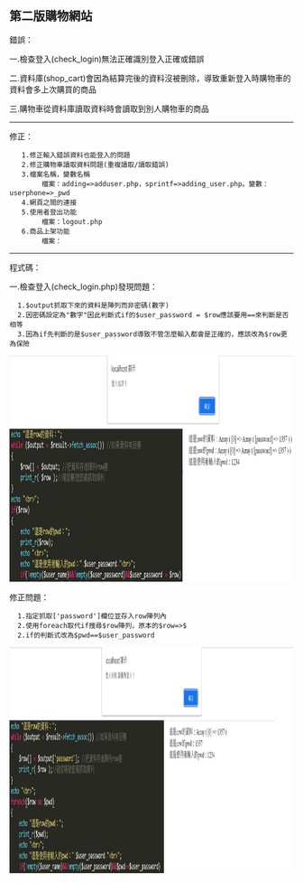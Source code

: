 第二版購物網站
-----------------------------------------------------------------------------------------------------
錯誤：

一.檢查登入(check_login)無法正確識別登入正確或錯誤

二.資料庫(shop_cart)會因為結算完後的資料沒被刪除，導致重新登入時購物車的資料會多上次購買的商品

三.購物車從資料庫讀取資料時會讀取到別人購物車的商品

-----------------------------------------------------------------------------------------------------
修正：      
        
       1.修正輸入錯誤資料也能登入的問題
       2.修正購物車讀取資料問題(重複讀取/讀取錯誤)
       3.檔案名稱，變數名稱
            檔案：adding=>adduser.php，sprintf=>adding_user.php。變數：userphone=>_pwd
       4.網頁之間的連接
       5.使用者登出功能
            檔案：logout.php
       6.商品上架功能
            檔案：

-----------------------------------------------------------------------------------------------------
程式碼：

一.檢查登入(check_login.php)發現問題：

      1.$output抓取下來的資料是陣列而非密碼(數字)
      2.因密碼設定為"數字"因此判斷式if的$user_password = $row應該要用==來判斷是否相等
      3.因為if先判斷的是$user_password導致不管怎麼輸入都會是正確的，應該改為$row更為保險
      
<img src="https://github.com/tank11110/young/blob/master/%E5%9C%96%E7%89%87/pwd_error.jpg" height='400' weight='800'>

修正問題：
     
      1.指定抓取['password']欄位並存入row陣列內
      2.使用foreach取代if搜尋$row陣列，原本的$row=>$
      2.if的判斷式改為$pwd==$user_password

<img src="https://github.com/tank11110/young/blob/master/%E5%9C%96%E7%89%87/pwd_correct.jpg" height='400' weight='800'>

      
